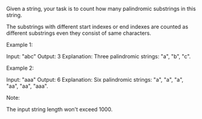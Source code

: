 
Given a string, your task is to count how many palindromic substrings in this string.



The substrings with different start indexes or end indexes are counted as different substrings even they consist of same characters. 


Example 1:

Input: "abc"
Output: 3
Explanation: Three palindromic strings: "a", "b", "c".



Example 2:

Input: "aaa"
Output: 6
Explanation: Six palindromic strings: "a", "a", "a", "aa", "aa", "aaa".



Note:

The input string length won't exceed 1000.


